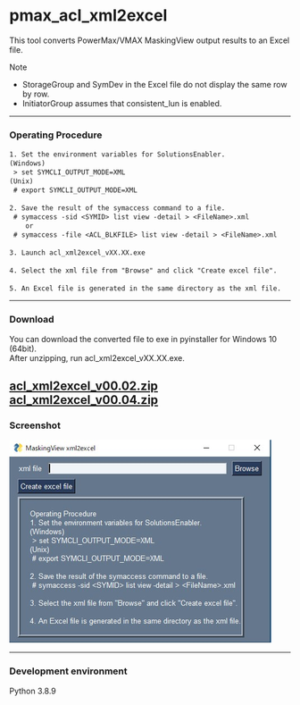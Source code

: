 # pmax_acl_xml2excel
This tool converts PowerMax/VMAX MaskingView output results to an Excel file.  
  
Note 
* StorageGroup and SymDev in the Excel file do not display the same row by row.
* InitiatorGroup assumes that consistent_lun is enabled.

---
### Operating Procedure
```
1. Set the environment variables for SolutionsEnabler.
(Windows)
 > set SYMCLI_OUTPUT_MODE=XML
(Unix)
 # export SYMCLI_OUTPUT_MODE=XML

2. Save the result of the symaccess command to a file.
 # symaccess -sid <SYMID> list view -detail > <FileName>.xml
    or
 # symaccess -file <ACL_BLKFILE> list view -detail > <FileName>.xml
 
3. Launch acl_xml2excel_vXX.XX.exe

4. Select the xml file from "Browse" and click "Create excel file".

5. An Excel file is generated in the same directory as the xml file.
```
---
### Download
You can download the converted file to exe in pyinstaller for Windows 10 (64bit).  
After unzipping, run acl_xml2excel_vXX.XX.exe.  

[acl_xml2excel_v00.02.zip](https://github.com/ss95089/pmax_acl_xml2excel/raw/main/dist/acl_xml2excel_v00.02.zip)  
[acl_xml2excel_v00.04.zip](https://github.com/ss95089/pmax_acl_xml2excel/raw/main/dist/acl_xml2excel_v00.04.zip)  
---
### Screenshot
![screenshot](screenshot/img01.jpg)

---
### Development environment
Python 3.8.9  
